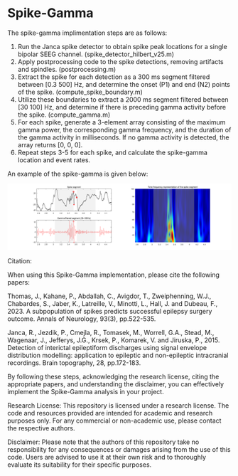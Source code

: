 # Spike-Gamma

The spike-gamma implimentation steps are as follows:

1. Run the Janca spike detector to obtain spike peak locations for a single bipolar SEEG channel. (spike_detector_hilbert_v25.m)
2. Apply postprocessing code to the spike detections, removing artifacts and spindles. (postprocessing.m)
3. Extract the spike for each detection as a 300 ms segment filtered between [0.3 500] Hz, and determine the onset (P1) and end (N2) points of the spike. (compute_spike_boundary.m)
4. Utilize these boundaries to extract a 2000 ms segment filtered between [30 100] Hz, and determine if there is preceding gamma activity before the spike. (compute_gamma.m)
5. For each spike, generate a 3-element array consisting of the maximum gamma power, the corresponding gamma frequency, and the duration of the gamma activity in milliseconds. If no gamma activity is detected, the array returns [0, 0, 0].
6. Repeat steps 3-5 for each spike, and calculate the spike-gamma location and event rates.

An example of the spike-gamma is given below:

![Spike-gamma example](example.png)


Citation:

When using this Spike-Gamma implementation, please cite the following papers:

Thomas, J., Kahane, P., Abdallah, C., Avigdor, T., Zweiphenning, W.J., Chabardes, S., Jaber, K., Latreille, V., Minotti, L., Hall, J. and Dubeau, F., 2023. A subpopulation of spikes predicts successful epilepsy surgery outcome. Annals of Neurology, 93(3), pp.522-535.

Janca, R., Jezdik, P., Cmejla, R., Tomasek, M., Worrell, G.A., Stead, M., Wagenaar, J., Jefferys, J.G., Krsek, P., Komarek, V. and Jiruska, P., 2015. Detection of interictal epileptiform discharges using signal envelope distribution modelling: application to epileptic and non-epileptic intracranial recordings. Brain topography, 28, pp.172-183.


By following these steps, acknowledging the research license, citing the appropriate papers, and understanding the disclaimer, you can effectively implement the Spike-Gamma analysis in your project.




Research License:
This repository is licensed under a research license. The code and resources provided are intended for academic and research purposes only. For any commercial or non-academic use, please contact the respective authors.

Disclaimer:
Please note that the authors of this repository take no responsibility for any consequences or damages arising from the use of this code. Users are advised to use it at their own risk and to thoroughly evaluate its suitability for their specific purposes.
